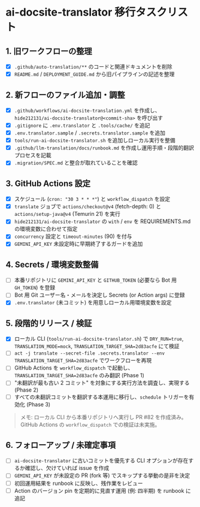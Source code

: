 # ai-docsite-translator 移行タスクリスト

## 1. 旧ワークフローの整理
- [x] `.github/auto-translation/**` のコードと関連ドキュメントを削除
- [x] `README.md` / `DEPLOYMENT_GUIDE.md` から旧パイプラインの記述を整理

## 2. 新フローのファイル追加・調整
- [x] `.github/workflows/ai-docsite-translation.yml` を作成し、`hide212131/ai-docsite-translator@<commit-sha>` を呼び出す
- [x] `.gitignore` に `.env.translator` と `.tools/cache/` を追記
- [x] `.env.translator.sample` / `.secrets.translator.sample` を追加
- [x] `tools/run-ai-docsite-translator.sh` を追加しローカル実行を整備
- [x] `.github/llm-translation/docs/runbook.md` を作成し運用手順・段階的翻訳プロセスを記載
- [x] `.migration/SPEC.md` と整合が取れていることを確認

## 3. GitHub Actions 設定
- [x] スケジュール (`cron: "30 3 * * *"`) と `workflow_dispatch` を設定
- [x] `translate` ジョブで `actions/checkout@v4` (fetch-depth: 0) と `actions/setup-java@v4` (Temurin 21) を実行
- [x] `hide212131/ai-docsite-translator` の `with` / `env` を REQUIREMENTS.md の環境変数に合わせて指定
- [x] `concurrency` 設定と `timeout-minutes` (90) を付与
- [x] `GEMINI_API_KEY` 未設定時に早期終了するガードを追加

## 4. Secrets / 環境変数整備
- [ ] 本番リポジトリに `GEMINI_API_KEY` と `GITHUB_TOKEN` (必要なら Bot 用 `GH_TOKEN`) を登録
- [ ] Bot 用 Git ユーザー名・メールを決定し Secrets (or Action args) に登録
- [x] `.env.translator` (未コミット) を用意しローカル用環境変数を設定

## 5. 段階的リリース / 検証
- [x] ローカル CLI (`tools/run-ai-docsite-translator.sh`) で `DRY_RUN=true`, `TRANSLATION_MODE=mock`, `TRANSLATION_TARGET_SHA=2d83acfe` にて検証
- [ ] `act -j translate --secret-file .secrets.translator --env TRANSLATION_TARGET_SHA=2d83acfe` でワークフローを再現
- [ ] GitHub Actions を `workflow_dispatch` で起動し、`TRANSLATION_TARGET_SHA=2d83acfe` のみ翻訳 (Phase 1)
- [ ] "未翻訳が最も古い 2 コミット" を対象にする実行方法を調査し、実現する (Phase 2)
- [ ] すべての未翻訳コミットを翻訳する本運用に移行し、`schedule` トリガーを有効化 (Phase 3)

> メモ: ローカル CLI から本番リポジトリへ実行し PR #82 を作成済み。GitHub Actions の `workflow_dispatch` での検証は未実施。

## 6. フォローアップ / 未確定事項
- [ ] `ai-docsite-translator` に古いコミットを優先する CLI オプションが存在するか確認し、欠けていれば issue を作成
- [ ] `GEMINI_API_KEY` が未設定の PR (fork 等) でスキップする挙動の是非を決定
- [ ] 初回運用結果を runbook に反映し、残作業をレビュー
- [ ] Action のバージョン pin を定期的に見直す運用 (例: 四半期) を runbook に追記
